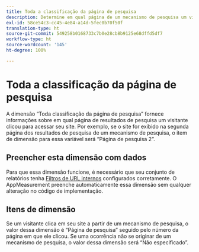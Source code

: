 ```yaml
---
title: Toda a classificação da página de pesquisa
description: Determine em qual página de um mecanismo de pesquisa um visitante clicou para acessar seu site.
exl-id: 58ce54c3-cc45-4e84-a14d-5fec0b70f50f
translation-type: ht
source-git-commit: 549258b0168733c7b0e28cb8b9125e68dffd5df7
workflow-type: ht
source-wordcount: '145'
ht-degree: 100%

---
```


# Toda a classificação da página de pesquisa

A dimensão “Toda classificação da página de pesquisa” fornece informações sobre em qual página de resultados de pesquisa um visitante clicou para acessar seu site. Por exemplo, se o site for exibido na segunda página dos resultados de pesquisa de um mecanismo de pesquisa, o item de dimensão para essa variável será “Página de pesquisa 2”.

## Preencher esta dimensão com dados

Para que essa dimensão funcione, é necessário que seu conjunto de relatórios tenha [Filtros de URL internos](/help/admin/admin/internal-url-filter-admin.md) configurados corretamente. O AppMeasurement preenche automaticamente essa dimensão sem qualquer alteração no código de implementação.

## Itens de dimensão

Se um visitante clica em seu site a partir de um mecanismo de pesquisa, o valor dessa dimensão é “Página de pesquisa” seguido pelo número da página em que ele clicou. Se uma ocorrência não se originar de um mecanismo de pesquisa, o valor dessa dimensão será “Não especificado”.
